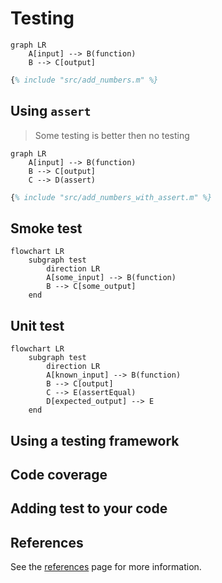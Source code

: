 # Testing


``` mermaid
graph LR
    A[input] --> B(function)
    B --> C[output]
```

```matlab
{% include "src/add_numbers.m" %}
```

## Using `assert`

> Some testing is better then no testing

``` mermaid
graph LR
    A[input] --> B(function)
    B --> C[output]
    C --> D(assert)
```

```matlab
{% include "src/add_numbers_with_assert.m" %}
```

## Smoke test

``` mermaid
flowchart LR
    subgraph test
        direction LR
        A[some_input] --> B(function)
        B --> C[some_output]
    end
```

## Unit test


``` mermaid
flowchart LR
    subgraph test
        direction LR
        A[known_input] --> B(function)
        B --> C[output]
        C --> E(assertEqual)
        D[expected_output] --> E
    end
```

## Using a testing framework

## Code coverage

## Adding test to your code

## References

See the [references](../references.md#testing-and-refactoring) page for more information.